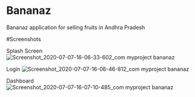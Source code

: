 # Bananaz
Bananaz application for selling fruits in Andhra Pradesh


#Screenshots

Splash Screen
![Screenshot_2020-07-07-16-06-33-602_com myproject bananaz](https://user-images.githubusercontent.com/25319743/86769941-8bf0be00-c06d-11ea-8c6d-775b27bdd218.jpg)

Login
![Screenshot_2020-07-07-16-06-46-812_com myproject bananaz](https://user-images.githubusercontent.com/25319743/86769867-7380a380-c06d-11ea-980d-0c96a8804409.jpg)

Dashboard
![Screenshot_2020-07-07-16-07-10-485_com myproject bananaz](https://user-images.githubusercontent.com/25319743/86769695-28669080-c06d-11ea-8cc6-dce6b8ca49c8.jpg)



#
